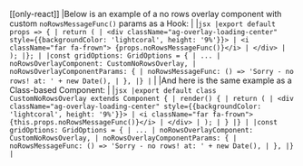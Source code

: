 [[only-react]]
|Below is an example of a no rows overlay component with custom `noRowsMessageFunc()` params as a Hook:
|
|`jsx |export default props => { | return ( | <div className="ag-overlay-loading-center" style={{backgroundColor: 'lightcoral', height: '9%'}}> | <i className="far fa-frown"> {props.noRowsMessageFunc()}</i> | </div> | ); |}; | |const gridOptions: GridOptions = { | ... | noRowsOverlayComponent: CustomNoRowsOverlay, | noRowsOverlayComponentParams: { | noRowsMessageFunc: () => 'Sorry - no rows! at: ' + new Date(), | }, |} |`
|
|And here is the same example as a Class-based Component:
|
|`jsx |export default class CustomNoRowsOverlay extends Component { | render() { | return ( | <div className="ag-overlay-loading-center" style={{backgroundColor: 'lightcoral', height: '9%'}}> | <i className="far fa-frown"> {this.props.noRowsMessageFunc()}</i> | </div> | ); | } |} | |const gridOptions: GridOptions = { | ... | noRowsOverlayComponent: CustomNoRowsOverlay, | noRowsOverlayComponentParams: { | noRowsMessageFunc: () => 'Sorry - no rows! at: ' + new Date(), | }, |} |`
